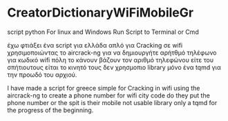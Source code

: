 # CreatorDictionaryWiFiMobileGr
script python For linux and Windows
Run Script to Terminal or Cmd

έχω φτιάξει ένα script για ελλάδα απλό
για Cracking  σε wifi χρησιμοποιώντας το aircrack-ng 
για να δημιουργήτε αρήτθμό  τηλέφωνο για κωδικό wifi
πόλη το κάνουν βάζουν τον αριθμό τηλεφώνου είτε του σπήτιουτους είται
το κινητό τους δεν χρησμοπιο library μόνο ένα tqmd για την προωδό του αρχιού.

I have made a script for greece simple
for Cracking in wifi using the aircrack-ng to create
a phone number for wifi city code do they put the phone number
or the spit is their mobile not usable 
library only a tqmd for the progress of the beginning.
